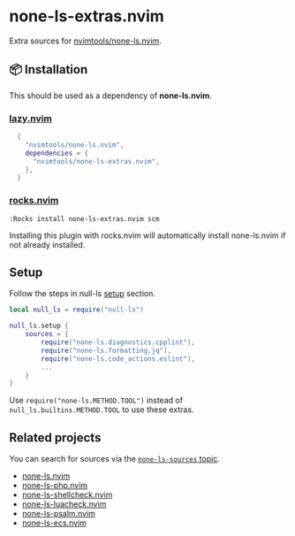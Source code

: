 # none-ls-extras.nvim

Extra sources for
[nvimtools/none-ls.nvim](https://github.com/nvimtools/none-ls.nvim).

## 📦 Installation

This should be used as a dependency of **none-ls.nvim**.

### [lazy.nvim](https://github.com/folke/lazy.nvim)

```lua
  {
    "nvimtools/none-ls.nvim",
    dependencies = {
      "nvimtools/none-ls-extras.nvim",
    },
  }
```

### [rocks.nvim](https://github.com/nvim-neorocks/rocks.nvim)

```vim
:Rocks install none-ls-extras.nvim scm
```

Installing this plugin with rocks.nvim will automatically install none-ls.nvim
if not already installed.

## Setup

Follow the steps in null-ls
[setup](https://github.com/nvimtools/none-ls.nvim?tab=readme-ov-file#setup)
section.

```lua
local null_ls = require("null-ls")

null_ls.setup {
    sources = {
        require("none-ls.diagnostics.cpplint"),
        require("none-ls.formatting.jq"),
        require("none-ls.code_actions.eslint"),
        ...
    }
}
```

Use `require("none-ls.METHOD.TOOL")` instead of `null_ls.builtins.METHOD.TOOL`
to use these extras.

## Related projects

You can search for sources via the
[`none-ls-sources` topic](https://github.com/topics/none-ls-sources).

- [none-ls.nvim](https://github.com/nvimtools/none-ls.nvim)
- [none-ls-php.nvim](https://github.com/gbprod/none-ls-php.nvim)
- [none-ls-shellcheck.nvim](https://github.com/gbprod/none-ls-shellcheck.nvim)
- [none-ls-luacheck.nvim](https://github.com/gbprod/none-ls-luacheck.nvim)
- [none-ls-psalm.nvim](https://github.com/gbprod/none-ls-psalm.nvim)
- [none-ls-ecs.nvim](https://github.com/gbprod/none-ls-ecs.nvim)

